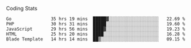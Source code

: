 Coding Stats
<!--START_SECTION:waka-->

```text
Go               35 hrs 19 mins  █████▓░░░░░░░░░░░░░░░░░░░   22.69 %
PHP              30 hrs 31 mins  █████░░░░░░░░░░░░░░░░░░░░   19.60 %
JavaScript       29 hrs 56 mins  ████▓░░░░░░░░░░░░░░░░░░░░   19.23 %
HTML             25 hrs 20 mins  ████░░░░░░░░░░░░░░░░░░░░░   16.28 %
Blade Template   14 hrs 14 mins  ██▒░░░░░░░░░░░░░░░░░░░░░░   09.15 %
```

<!--END_SECTION:waka-->
